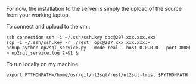 For now, the installation to the server is simply the upload of the source from your working laptop.

To connect and upload to the vm : <br>

    ssh connection ssh -i ~/.ssh/ssh.key opc@207.xxx.xxx.xxx
    scp -i ~/.ssh/ssh.key -r ./rest  opc@207.xxx.xxx.xxx:~
    nohup python np2sql_service.py --mode real --host 0.0.0.0 --port 8000 > np2sql_service.log 2>&1 &
    
To run locally on my machine:

    export PYTHONPATH=/home/usr/git/nl2sql/rest/nl2sql-trust:$PYTHONPATH

